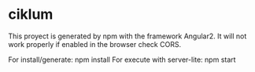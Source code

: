 # ciklum

This proyect is generated by npm with the framework Angular2. It will not work properly if enabled in the browser check CORS.

For install/generate: npm install
For execute with server-lite: npm start 